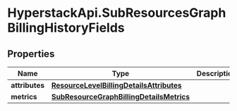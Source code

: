 # HyperstackApi.SubResourcesGraphBillingHistoryFields

## Properties

Name | Type | Description | Notes
------------ | ------------- | ------------- | -------------
**attributes** | [**ResourceLevelBillingDetailsAttributes**](ResourceLevelBillingDetailsAttributes.md) |  | [optional] 
**metrics** | [**SubResourceGraphBillingDetailsMetrics**](SubResourceGraphBillingDetailsMetrics.md) |  | [optional] 



